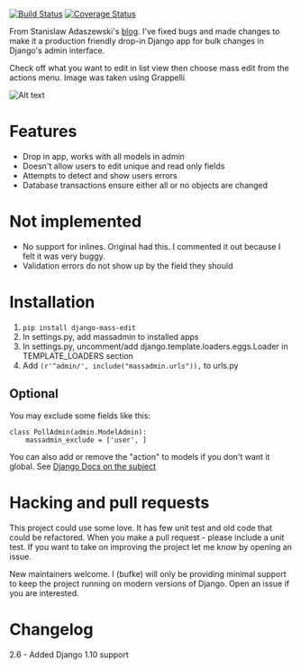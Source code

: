 [![Build Status](https://travis-ci.org/burke-software/django-mass-edit.svg?branch=master)](https://travis-ci.org/burke-software/django-mass-edit)
[![Coverage Status](https://coveralls.io/repos/burke-software/django-mass-edit/badge.svg?branch=master&service=github)](https://coveralls.io/github/burke-software/django-mass-edit?branch=master)

From Stanislaw Adaszewski's [blog](http://algoholic.eu/django-mass-change-admin-site-extension/ ). 
I've fixed bugs and made changes to make it a production friendly drop-in Django app for bulk changes in Django's 
admin interface.

Check off what you want to edit in list view then choose mass edit from the actions menu. 
Image was taken using Grappelli

![Alt text](https://raw.github.com/burke-software/django-mass-edit/master/doc/screenshot9.png)

# Features
- Drop in app, works with all models in admin
- Doesn't allow users to edit unique and read only fields
- Attempts to detect and show users errors
- Database transactions ensure either all or no objects are changed

# Not implemented
- No support for inlines. Original had this. I commented it out because I felt it was very buggy.
- Validation errors do not show up by the field they should

# Installation

1. `pip install django-mass-edit`
2. In settings.py, add massadmin to installed apps
3. In settings.py, uncomment/add django.template.loaders.eggs.Loader in TEMPLATE_LOADERS section
4. Add `(r'^admin/', include("massadmin.urls")),` to urls.py

## Optional
You may exclude some fields like this:

    class PollAdmin(admin.ModelAdmin):
        massadmin_exclude = ['user', ]

You can also add or remove the "action" to models if you don't want it global. 
See [Django Docs on the subject](https://docs.djangoproject.com/en/dev/ref/contrib/admin/actions/#disabling-all-actions-for-a-particular-modeladmin)

# Hacking and pull requests

This project could use some love. It has few unit test and old code that could be refactored.
When you make a pull request - please include a unit test. 
If you want to take on improving the project let me know by opening an issue.

New maintainers welcome. I (bufke) will only be providing minimal support to keep the project running on modern versions of Django. Open an issue if you are interested.

# Changelog

2.6 - Added Django 1.10 support
